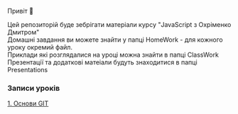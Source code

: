 Привіт 👋

Цей репозиторій буде зебрігати матеріали курсу "JavaScript з Охріменко Дмитром" <br>
Домашні завдання ви можете знайти у папці HomeWork - для кожного уроку окремий файл.<br>
Приклади які розглядалися на уроці можна знайти в папці ClassWork<br>
Презентації та додаткові матеіали будуть знаходитися в папці Presentations<br>

### Записи уроків
[1. Основи GIT](https://www.youtube.com/watch?v=8Udwdb2Mbd4&ab_channel=ITVDN)
